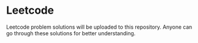 # Leetcode
Leetcode problem solutions will be uploaded to this repository. Anyone can go through these solutions for better understanding.
